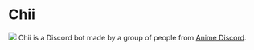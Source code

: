 # Chii
<a href="https://discord.gg/tJpknh5"><img src="https://discordapp.com/api/guilds/132490115137142784/widget.png"></a>
Chii is a Discord bot made by a group of people from [Anime Discord](https://discord.gg/tJpknh5 "Link to the Server").
